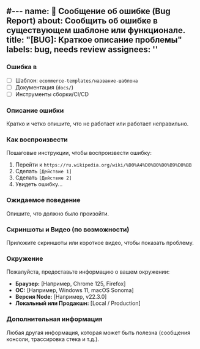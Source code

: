 #---
name: 🐛 Сообщение об ошибке (Bug Report)
about: Сообщить об ошибке в существующем шаблоне или функционале.
title: "[BUG]: Краткое описание проблемы"
labels: bug, needs review
assignees: ''
---

### Ошибка в

- [ ] Шаблон: `ecommerce-templates/название-шаблона`
- [ ] Документация (`docs/`)
- [ ] Инструменты сборки/CI/CD

### Описание ошибки

Кратко и четко опишите, что не работает или работает неправильно.

### Как воспроизвести

Пошаговые инструкции, чтобы воспроизвести ошибку:

1.  Перейти к `https://ru.wikipedia.org/wiki/%D0%A4%D0%B0%D0%B9%D0%BB`
2.  Сделать `[Действие 1]`
3.  Сделать `[Действие 2]`
4.  Увидеть ошибку...

### Ожидаемое поведение

Опишите, что должно было произойти.

### Скриншоты и Видео (по возможности)

Приложите скриншоты или короткое видео, чтобы показать проблему.

### Окружение

Пожалуйста, предоставьте информацию о вашем окружении:

- **Браузер:** [Например, Chrome 125, Firefox]
- **ОС:** [Например, Windows 11, macOS Sonoma]
- **Версия Node:** [Например, v22.3.0]
- **Локальный или Продакшн:** [Local / Production]

### Дополнительная информация

Любая другая информация, которая может быть полезна (сообщения консоли, трассировка стека и т.д.).